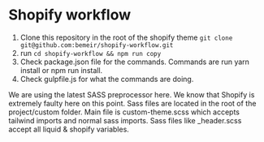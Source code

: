 # Shopify workflow

1. Clone this repository in the root of the shopify theme ```git clone git@github.com:bemeir/shopify-workflow.git```
2. run ```cd shopify-workflow && npm run copy```
3. Check package.json file for the commands. Commands are run yarn install or npm run install.
4. Check gulpfile.js for what the commands are doing.

We are using the latest SASS preprocessor here. We know that Shopify is extremely faulty here on this point.
Sass files are located in the root of the project/custom folder. Main file is custom-theme.scss which accepts
tailwind imports and normal sass imports. Sass files like _header.scss accept all liquid & shopify variables.
